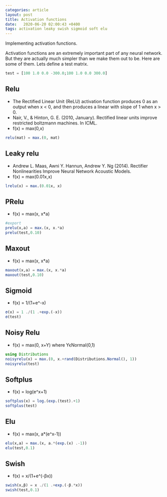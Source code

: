 ```yaml
---
categories: article
layout: post
title: Activation functions
date:   2020-06-20 02:00:43 +0400
tags: activation leaky swish sigmoid soft elu
---
```


Implementing activation functions.

Activation functions are an extremely important part of any neural network. But they are actually much simpler than we make them out to be. Here are some of them.
Lets define a test matrix.

```julia 
test = [100 1.0 0.0 -300.0;100 1.0 0.0 300.0]
```


## Relu
- The Rectified Linear Unit (ReLU) activation function produces 0 as an output when x < 0, and then produces a linear with slope of 1 when x > 0.
- Nair, V., & Hinton, G. E. (2010, January). Rectified linear units improve restricted boltzmann machines. In ICML.
- f(x) = max(0,x)

```julia
relu(mat) = max.(0, mat)
``` 

## Leaky relu
- Andrew L. Maas, Awni Y. Hannun, Andrew Y. Ng (2014). Rectifier Nonlinearities Improve Neural Network Acoustic Models.
- f(x) = max(0.01x,x)

```julia
lrelu(x) = max.(0.01x, x)
```

## PRelu
- f(x) = max(x, x*a)

```julia
#export
prelu(x,a) = max.(x, x.*a)
prelu(test,0.10)
```

## Maxout
- f(x) = max(x, x*a)

```julia
maxout(x,a) = max.(x, x.*a)
maxout(test,0.10)
```

## Sigmoid
- f(x) = 1/(1+e^-x)

```julia
σ(x) = 1 ./(1 .+exp.(-x))
σ(test)
```

## Noisy Relu
- f(x) = max(0, x+Y) where YϵNormal(0,1)

```julia
using Distributions
noisyrelu(x) = max.(0, x.+rand(Distributions.Normal(), 1))
noisyrelu(test)
```

## Softplus
- f(x) = log(e^x+1)

```julia
softplus(x) = log.(exp.(test).+1)
softplus(test)
```

## Elu
- f(x) = max(x, a*(e^x-1))

```julia
elu(x,a) = max.(x, a.*(exp.(x) .-1))
elu(test,0.1)
```


## Swish
- f(x) = x/(1+e^(-βx))

```julia
swish(x,β) = x ./(1 .+exp.(-β.*x))
swish(test,0.1)
```
